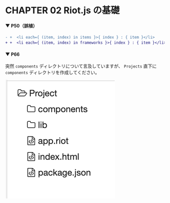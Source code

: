 # CHAPTER 02 Riot.js の基礎

#### ▼ P50（誤植）

```diff
- +  <li each={ (item, index) in items }>{ index } : { item }</li>
+ +  <li each={ (item, index) in frameworks }>{ index } : { item }</li>
```

#### ▼ P66

突然 `components` ディレクトリについて言及していますが、 `Projects` 直下に `components` ディレクトリを作成してください。

![Plunker のディレクトリ構成](./img/add-components-directory.png)
